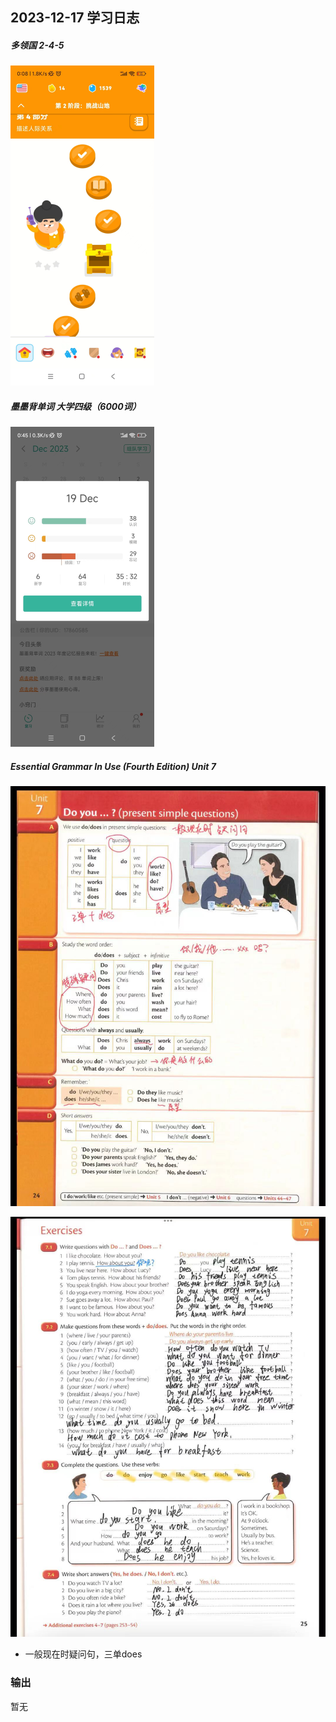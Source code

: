 ## 2023-12-17 学习日志

##### 多领国 2-4-5

<img src="../../2023/img/image-20231220004647812.png" alt="image-20231220004647812" style="zoom:50%;" />

##### 墨墨背单词 大学四级（6000词）

<img src="../../2023/img/image-20231220004703107.png" alt="image-20231220004703107" style="zoom:50%;" />

##### Essential Grammar In Use (Fourth Edition)  Unit 7

![image-20231220004720430](../../2023/img/image-20231220004720430.png)

![image-20231220004734503](../../2023/img/image-20231220004734503.png)

- 一般现在时疑问句，三单does

### 输出

暂无

